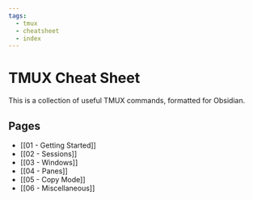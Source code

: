 ```yaml
---
tags:
  - tmux
  - cheatsheet
  - index
---
```


# TMUX Cheat Sheet

This is a collection of useful TMUX commands, formatted for Obsidian.

## Pages

- [[01 - Getting Started]]
- [[02 - Sessions]]
- [[03 - Windows]]
- [[04 - Panes]]
- [[05 - Copy Mode]]
- [[06 - Miscellaneous]]
